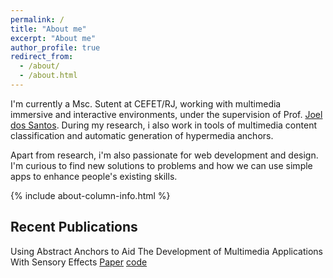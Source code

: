 ```yaml
---
permalink: /
title: "About me"
excerpt: "About me"
author_profile: true
redirect_from: 
  - /about/
  - /about.html
---
```


I'm currently a Msc. Sutent at CEFET/RJ, working with multimedia immersive and interactive environments, under the supervision of Prof. [Joel dos Santos](http://eic.cefet-rj.br/~jsantos). During my research, i also work in tools of multimedia content classification and automatic generation of hypermedia anchors.

Apart from research, i'm also passionate for web development and design. I'm curious to find new solutions to problems and how we can use simple apps to enhance people's existing skills.


{% include about-column-info.html %}

## Recent Publications

Using Abstract Anchors to Aid The Development of Multimedia Applications With Sensory Effects
[Paper](https://www.researchgate.net/publication/318402213_Using_Abstract_Anchors_to_Aid_The_Development_of_Multimedia_Applications_With_Sensory_Effects) [code](https:www.github.com/raphael-abreu/NCLAAP)